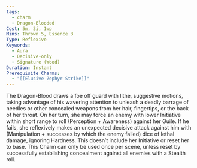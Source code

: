 ```yaml
---
tags:
  - charm
  - Dragon-Blooded
Cost: 5m, 3i, 1wp
Mins: Thrown 5, Essence 3
Type: Reflexive
Keywords:
  - Aura
  - Decisive-only
  - Signature (Wood)
Duration: Instant
Prerequisite Charms:
  - "[[Elusive Zephyr Strike]]"
---
```

The Dragon-Blood draws a foe off guard with lithe, suggestive motions, taking advantage of his wavering attention to unleash a deadly barrage of needles or other concealed weapons from her hair, fingertips, or the back of her throat. On her turn, she may force an enemy with lower Initiative within short range to roll (Perception + Awareness) against her Guile. If he fails, she reflexively makes an unexpected decisive attack against him with (Manipulation + successes by which the enemy failed) dice of lethal damage, ignoring Hardness. This doesn’t include her Initiative or reset her to base. This Charm can only be used once per scene, unless reset by successfully establishing concealment against all enemies with a Stealth roll.